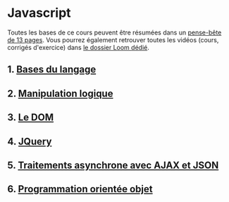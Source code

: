 # Javascript

Toutes les bases de ce cours peuvent être résumées dans un [pense-bête de 13 pages](/assets/img/js/js-cheatsheet.pdf).
Vous pourrez également retrouver toutes les vidéos (cours, corrigés d'exercice) dans [le dossier Loom dédié](https://loom.com/share/folder/e165172439f346549437df31f84c3c97).

## 1. [Bases du langage](1-bases.md)

## 2. [Manipulation logique](2-logique.md)

## 3. [Le DOM](3-dom.md)

## 4. [JQuery](4-jquery.md)

## 5. [Traitements asynchrone avec AJAX et JSON](5-ajax.md)

## 6. [Programmation orientée objet](6-poo.md)